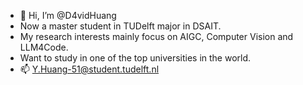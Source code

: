 - 👋 Hi, I’m @D4vidHuang
- Now a master student in TUDelft major in DSAIT.
- My research interests mainly focus on AIGC, Computer Vision and LLM4Code.
- Want to study in one of the top universities in the world.
- 📫 Y.Huang-51@student.tudelft.nl


